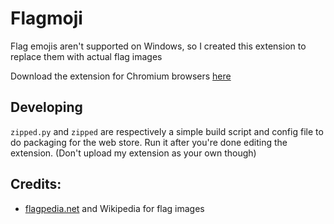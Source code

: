 # Flagmoji
Flag emojis aren't supported on Windows, so I created this extension to replace them with actual flag images

Download the extension for Chromium browsers [here](https://chrome.google.com/webstore/detail/flagmoji/bnnhpohpnamnjhajbkgpmblleljodlhd)

## Developing
`zipped.py` and `zipped` are respectively a simple build script and config file to do packaging for the web store. Run it after you're done editing the extension. (Don't upload my extension as your own though)

## Credits:
- [flagpedia.net](https://www.flagpedia.net) and Wikipedia for  flag images
